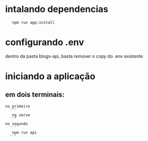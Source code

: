 # intalando dependencias
 ```
    npm run app:install
 ```

# configurando .env

  dentro da pasta blogs-api, basta remover o copy do .env existente

# iniciando a aplicação

  ## em dois terminais:
    no primeiro
      ```
       ng serve
      ```
    no segundo
      ```
       npm run api
      ```
